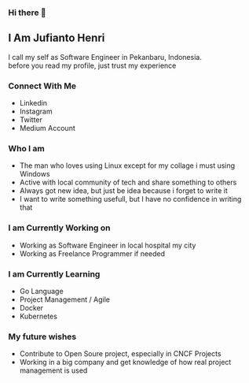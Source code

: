 ### Hi there 👋

## I Am Jufianto Henri
I call my self as Software Engineer in Pekanbaru, Indonesia.     
before you read my profile, just trust my experience

### Connect With Me
* Linkedin
* Instagram
* Twitter
* Medium Account

### Who I am 
* The man who loves using Linux except for my collage i must using Windows
* Active with local community of tech and share something to others
* Always got new idea, but just be idea because i forget to write it
* I want to write something usefull, but I have no confidence in writing that

### I am Currently Working on
* Working as Software Engineer in local hospital my city
* Working as Freelance Programmer if needed

### I am Currently Learning 
* Go Language 
* Project Management / Agile 
* Docker
* Kubernetes


### My future wishes
* Contribute to Open Soure project, especially in CNCF Projects
* Working in a big company and get knowledge of how real project management is used


<!--
### My Learning Path
This is my learning path with tech. you can check [Here]() 

### My Experience Projects
* System A
* System B
* System C

You can check my full project [Here]()


**jufianto/jufianto** is a ✨ _special_ ✨ repository because its `README.md` (this file) appears on your GitHub profile.

Here are some ideas to get you started:

- 🔭 I’m currently working on ...
- 🌱 I’m currently learning ...
- 👯 I’m looking to collaborate on ...
- 🤔 I’m looking for help with ...
- 💬 Ask me about ...
- 📫 How to reach me: ...
- 😄 Pronouns: ...
- ⚡ Fun fact: ...
-->
